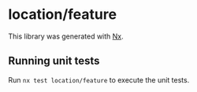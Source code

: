 # location/feature

This library was generated with [Nx](https://nx.dev).

## Running unit tests

Run `nx test location/feature` to execute the unit tests.

